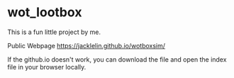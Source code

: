 # wot_lootbox
This is a fun little project by me.

Public Webpage
https://jacklelin.github.io/wotboxsim/

If the github.io doesn't work, you can download the file and open the index file in your browser locally.
